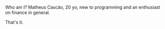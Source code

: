 Who am I?
  Matheus Cascão, 20 yo, new to programming and an enthusiast on finance in general.
  
That's it.
